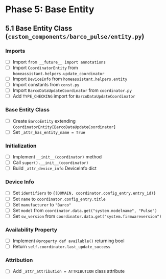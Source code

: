 # Phase 5: Base Entity

## 5.1 Base Entity Class (`custom_components/barco_pulse/entity.py`)

### Imports
- [ ] Import `from __future__ import annotations`
- [ ] Import `CoordinatorEntity` from `homeassistant.helpers.update_coordinator`
- [ ] Import `DeviceInfo` from `homeassistant.helpers.entity`
- [ ] Import constants from `const.py`
- [ ] Import `BarcoDataUpdateCoordinator` from `coordinator.py`
- [ ] Add `TYPE_CHECKING` import for `BarcoDataUpdateCoordinator`

### Base Entity Class
- [ ] Create `BarcoEntity` extending `CoordinatorEntity[BarcoDataUpdateCoordinator]`
- [ ] Set `_attr_has_entity_name = True`

### Initialization
- [ ] Implement `__init__(coordinator)` method
- [ ] Call `super().__init__(coordinator)`
- [ ] Build `_attr_device_info` DeviceInfo dict

### Device Info
- [ ] Set `identifiers` to `{(DOMAIN, coordinator.config_entry.entry_id)}`
- [ ] Set `name` to `coordinator.config_entry.title`
- [ ] Set `manufacturer` to `"Barco"`
- [ ] Set `model` from `coordinator.data.get("system.modelname", "Pulse")`
- [ ] Set `sw_version` from `coordinator.data.get("system.firmwareversion")`

### Availability Property
- [ ] Implement `@property def available()` returning bool
- [ ] Return `self.coordinator.last_update_success`

### Attribution
- [ ] Add `_attr_attribution = ATTRIBUTION` class attribute
